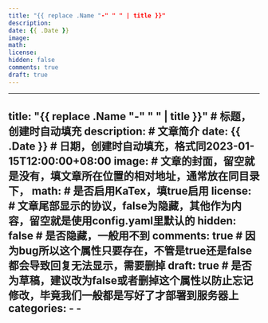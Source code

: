 ```yaml
---
title: "{{ replace .Name "-" " " | title }}"
description: 
date: {{ .Date }}
image: 
math: 
license: 
hidden: false
comments: true
draft: true
---
```



---
title: "{{ replace .Name "-" " " | title }}" # 标题，创建时自动填充
description: # 文章简介
date: {{ .Date }} # 日期，创建时自动填充，格式同2023-01-15T12:00:00+08:00
image: # 文章的封面，留空就是没有，填文章所在位置的相对地址，通常放在同目录下，
math: # 是否启用KaTex，填true启用
license: # 文章尾部显示的协议，false为隐藏，其他作为内容，留空就是使用config.yaml里默认的
hidden: false # 是否隐藏，一般用不到
comments: true # 因为bug所以这个属性只要存在，不管是true还是false都会导致回复无法显示，需要删掉
draft: true # 是否为草稿，建议改为false或者删掉这个属性以防止忘记修改，毕竟我们一般都是写好了才部署到服务器上
categories:
    -
    -
---